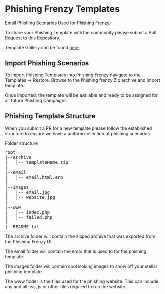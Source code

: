 Phishing Frenzy Templates
=========================

Email Phishing Scenarios Used for Phishing Frenzy. 

To share your Phishing Template with the community please submit a Pull Request to this Repository.

Template Gallery can be found [here](http://www.phishingfrenzy.com/templates/index)

Import Phishing Scenarios
-------------------------

To import Phishing Templates into Phishing Frenzy navigate to the Templates -> Restore. Browse to the Phishing frenzy Zip archive and import template.

Once imported, the template will be available and ready to be assigned for all future Phishing Campaigns.

Phishing Template Structure
-------------------------

When you submit a PR for a new template please follow the established structure to ensure we have a uniform collection of phishing scenarios.

Folder structure

<pre>
root
|--archive
|   |-- templateName.zip
|
|--email
|   |-- email.html.erb
|
|--images
|   |-- email.jpg
|   |-- website.jpg
|
|--www
|   |-- index.php
|   |-- failed.php
|
|--README.txt
</pre>

The archive folder will contain the zipped archive that was exported from the Phishing Frenzy UI.

The email folder will contain the email that is used to for the phishing template.

The images folder will contain cool looking images to show off your stellar phishing template.

The www folder is the files used for the phishing website. This can include any and all css, js or other files required to run the website.


